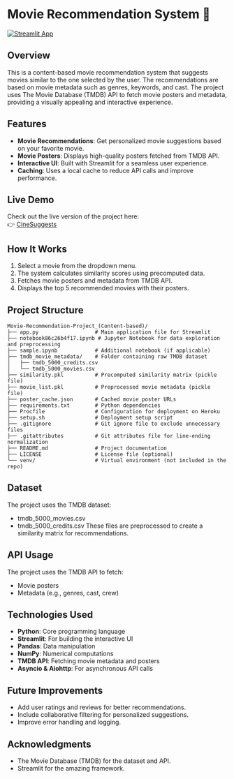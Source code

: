 # Movie Recommendation System 🎥

[![Streamlit App](https://img.shields.io/badge/Streamlit-Deployed-brightgreen)](https://cinesuggests.streamlit.app/)

## Overview
This is a content-based movie recommendation system that suggests movies similar to the one selected by the user. The recommendations are based on movie metadata such as genres, keywords, and cast. The project uses The Movie Database (TMDB) API to fetch movie posters and metadata, providing a visually appealing and interactive experience.

## Features
- **Movie Recommendations**: Get personalized movie suggestions based on your favorite movie.
- **Movie Posters**: Displays high-quality posters fetched from TMDB API.
- **Interactive UI**: Built with Streamlit for a seamless user experience.
- **Caching**: Uses a local cache to reduce API calls and improve performance.

## Live Demo
Check out the live version of the project here:  
👉 [CineSuggests](https://cinesuggests.streamlit.app/)

## How It Works
1. Select a movie from the dropdown menu.
2. The system calculates similarity scores using precomputed data.
3. Fetches movie posters and metadata from TMDB API.
4. Displays the top 5 recommended movies with their posters.

## Project Structure
```
Movie-Recommendation-Project_(Content-based)/
├── app.py                  # Main application file for Streamlit
├── notebook86c26b4f17.ipynb # Jupyter Notebook for data exploration and preprocessing
├── sample.ipynb            # Additional notebook (if applicable)
├── tmdb_movie_metadata/    # Folder containing raw TMDB dataset
│   ├── tmdb_5000_credits.csv
│   └── tmdb_5000_movies.csv
├── similarity.pkl          # Precomputed similarity matrix (pickle file)
├── movie_list.pkl          # Preprocessed movie metadata (pickle file)
├── poster_cache.json       # Cached movie poster URLs
├── requirements.txt        # Python dependencies
├── Procfile                # Configuration for deployment on Heroku
├── setup.sh                # Deployment setup script
├── .gitignore              # Git ignore file to exclude unnecessary files
├── .gitattributes          # Git attributes file for line-ending normalization
├── README.md               # Project documentation
├── LICENSE                 # License file (optional)
└── venv/                   # Virtual environment (not included in the repo)
```


## Dataset
The project uses the TMDB dataset:
* tmdb_5000_movies.csv
* tmdb_5000_credits.csv
These files are preprocessed to create a similarity matrix for recommendations.

## API Usage
The project uses the TMDB API to fetch:
- Movie posters
- Metadata (e.g., genres, cast, crew)

## Technologies Used
- **Python**: Core programming language
- **Streamlit**: For building the interactive UI
- **Pandas**: Data manipulation
- **NumPy**: Numerical computations
- **TMDB API**: Fetching movie metadata and posters
- **Asyncio & Aiohttp**: For asynchronous API calls

## Future Improvements
* Add user ratings and reviews for better recommendations.
* Include collaborative filtering for personalized suggestions.
* Improve error handling and logging.

## Acknowledgments
* The Movie Database (TMDB) for the dataset and API.
* Streamlit for the amazing framework.
